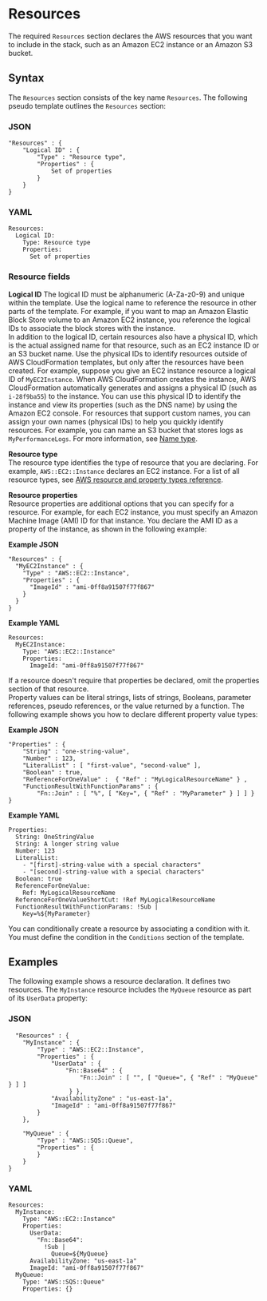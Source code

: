 # Resources<a name="resources-section-structure"></a>

The required `Resources` section declares the AWS resources that you want to include in the stack, such as an Amazon EC2 instance or an Amazon S3 bucket\.

## Syntax<a name="resources-section-structure-syntax"></a>

The `Resources` section consists of the key name `Resources`\. The following pseudo template outlines the `Resources` section:

### JSON<a name="resources-section-structure-syntax.json"></a>

```
"Resources" : {
    "Logical ID" : {
        "Type" : "Resource type",
        "Properties" : {
            Set of properties
        }
    }
}
```

### YAML<a name="resources-section-structure-syntax.yaml"></a>

```
Resources:
  Logical ID:
    Type: Resource type
    Properties:
      Set of properties
```

### Resource fields<a name="resources-section-structure-resource-fields"></a>

**Logical ID**  <a name="resources-section-structure-logicalid"></a>
The logical ID must be alphanumeric \(A\-Za\-z0\-9\) and unique within the template\. Use the logical name to reference the resource in other parts of the template\. For example, if you want to map an Amazon Elastic Block Store volume to an Amazon EC2 instance, you reference the logical IDs to associate the block stores with the instance\.  
In addition to the logical ID, certain resources also have a physical ID, which is the actual assigned name for that resource, such as an EC2 instance ID or an S3 bucket name\. Use the physical IDs to identify resources outside of AWS CloudFormation templates, but only after the resources have been created\. For example, suppose you give an EC2 instance resource a logical ID of `MyEC2Instance`\. When AWS CloudFormation creates the instance, AWS CloudFormation automatically generates and assigns a physical ID \(such as `i-28f9ba55`\) to the instance\. You can use this physical ID to identify the instance and view its properties \(such as the DNS name\) by using the Amazon EC2 console\. For resources that support custom names, you can assign your own names \(physical IDs\) to help you quickly identify resources\. For example, you can name an S3 bucket that stores logs as `MyPerformanceLogs`\. For more information, see [Name type](aws-properties-name.md)\.

**Resource type**  
The resource type identifies the type of resource that you are declaring\. For example, `AWS::EC2::Instance` declares an EC2 instance\. For a list of all resource types, see [AWS resource and property types reference](aws-template-resource-type-ref.md)\.

**Resource properties**  
Resource properties are additional options that you can specify for a resource\. For example, for each EC2 instance, you must specify an Amazon Machine Image \(AMI\) ID for that instance\. You declare the AMI ID as a property of the instance, as shown in the following example:  

**Example JSON**  

```
"Resources" : {
  "MyEC2Instance" : {
    "Type" : "AWS::EC2::Instance",
    "Properties" : {
      "ImageId" : "ami-0ff8a91507f77f867"
    }
  }
}
```

**Example YAML**  

```
Resources:
  MyEC2Instance:
    Type: "AWS::EC2::Instance"
    Properties:
      ImageId: "ami-0ff8a91507f77f867"
```
If a resource doesn't require that properties be declared, omit the properties section of that resource\.  
Property values can be literal strings, lists of strings, Booleans, parameter references, pseudo references, or the value returned by a function\. The following example shows you how to declare different property value types:  

**Example JSON**  

```
"Properties" : {
    "String" : "one-string-value",
    "Number" : 123,
    "LiteralList" : [ "first-value", "second-value" ],
    "Boolean" : true,
    "ReferenceForOneValue" :  { "Ref" : "MyLogicalResourceName" } ,
    "FunctionResultWithFunctionParams" : {
        "Fn::Join" : [ "%", [ "Key=", { "Ref" : "MyParameter" } ] ] }
}
```

**Example YAML**  

```
Properties:
  String: OneStringValue
  String: A longer string value 
  Number: 123
  LiteralList:
    - "[first]-string-value with a special characters"
    - "[second]-string-value with a special characters"
  Boolean: true
  ReferenceForOneValue:
    Ref: MyLogicalResourceName
  ReferenceForOneValueShortCut: !Ref MyLogicalResourceName
  FunctionResultWithFunctionParams: !Sub |
    Key=%${MyParameter}
```

You can conditionally create a resource by associating a condition with it\. You must define the condition in the `Conditions` section of the template\.

## Examples<a name="resources-section-structure-examples"></a>

The following example shows a resource declaration\. It defines two resources\. The `MyInstance` resource includes the `MyQueue` resource as part of its `UserData` property:

### JSON<a name="resources-section-structure-example.json"></a>

```
  "Resources" : {
    "MyInstance" : {
        "Type" : "AWS::EC2::Instance",
        "Properties" : {
            "UserData" : {
                "Fn::Base64" : {
                    "Fn::Join" : [ "", [ "Queue=", { "Ref" : "MyQueue" } ] ]
                 } },
            "AvailabilityZone" : "us-east-1a",
            "ImageId" : "ami-0ff8a91507f77f867"
        }
    },

    "MyQueue" : {
        "Type" : "AWS::SQS::Queue",
        "Properties" : {
        }
    }
}
```

### YAML<a name="resources-section-structure-example.yaml"></a>

```
Resources: 
  MyInstance: 
    Type: "AWS::EC2::Instance"
    Properties: 
      UserData: 
        "Fn::Base64":
          !Sub |
            Queue=${MyQueue}
      AvailabilityZone: "us-east-1a"
      ImageId: "ami-0ff8a91507f77f867"
  MyQueue: 
    Type: "AWS::SQS::Queue"
    Properties: {}
```